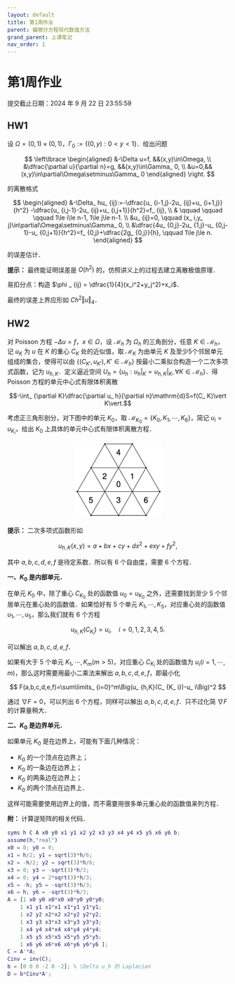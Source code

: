 ```yaml
---
layout: default
title: 第1周作业
parent: 偏微分方程现代数值方法
grand_parent: 上课笔记
nav_order: 1
---
```


# 第1周作业

提交截止日期：2024 年 9 月 22 日 23:55:59


## HW1 

设 $\Omega=(0,1)\times(0,1)$，$\Gamma_ 0:=\lbrace (0,y):0<y<1\rbrace$．给出问题

$$
\left\lbrace
\begin{aligned}
&-\Delta u=f, &&(x,y)\in\Omega, \\
&\dfrac{\partial u}{\partial n}=g, &&(x,y)\in\Gamma_ 0, \\
&u=0,&& (x,y)\in\partial\Omega\setminus\Gamma_ 0
\end{aligned}
\right.
$$


的离散格式

$$
\begin{aligned}
&-\Delta_ hu_ {ij}:=-\dfrac{u_ {i-1,j}-2u_ {ij}+u_ {i+1,j}}{h^2}
-\dfrac{u_ {i,j-1}-2u_ {ij}+u_ {i,j+1}}{h^2}=f_ {ij}, \\
& \qquad \qquad \qquad 1\le i\le n-1, 1\le j\le n-1. \\
&u_ {ij}=0, \qquad (x_ i,y_ j)\in\partial\Omega\setminus\Gamma_ 0, \\
&\dfrac{4u_ {0,j}-2u_ {1,j}-u_ {0,j-1}-u_ {0,j+1}}{h^2}=f_ {0,j}+\dfrac{2g_ {0,j}}{h},
 \qquad 1\le j\le n.
\end{aligned}
$$


的误差估计．

**提示：** 最终能证明误差是 $O(h^2)$ 的，仿照讲义上的过程去建立离散极值原理．

易扣分点：构造 $\phi _ {ij} = \dfrac{1}{4}(x_i^2+y_j^2)+x_i$．

最终的误差上界应形如 $Ch^2\Vert u\Vert _ 4$．


## HW2

对 Poisson 方程 $-\Delta u=f$，$x\in\Omega$，设 $\mathcal{M} _  {h}$ 为 $\Omega_ h$ 的三角剖分，任意 $K\in\mathcal{M} _  h$，记 $u_ K$ 为 $u$ 在 $K$ 的重心 $C_ K$ 处的近似值，取 $\mathcal{M}_ K$ 为由单元 $K$ 及至少5个邻居单元组成的集合，使得可以由 $\lbrace (C_ {K'},u_ {K'}), K'\in\mathcal{M} _  {h}\rbrace$ 按最小二乘拟合构造一个二次多项式函数，记为 $u_ {h,K}$．定义逼近空间 $U_ h=\lbrace u_ h:u_ h\vert_ K=u_ {h,K}\vert _ K, \forall K\in\mathcal{M}_ h\rbrace$．得 Poisson 方程的单元中心式有限体积离散

$$-\int_ {\partial K}\dfrac{\partial u_ h}{\partial n}\mathrm{d}S=f(C_ K)\vert K\vert.$$

考虑正三角形剖分，对下图中的单元 $K_ 0$，取 $\mathcal{M}_ {K_ 0}=\lbrace K_ 0,K_ 1,\cdots,K_ 6\rbrace$，简记 $u_ i=u_ {K_ i}$，给出 $K_ 0$ 上具体的单元中心式有限体积离散方程．

<div align = center>
<img src="/pics/MNPDEHW2.png" width = "200"/>
    <br/>
</div>

**提示：** 二次多项式函数形如

$$
u_ {h,K}(x,y)=a+bx+cy+dx^2+exy+fy^2,
$$

其中 $a,b,c,d,e,f$ 是待定系数．所以有 6 个自由度，需要 6 个方程．

**一、$K_ 0$ 是内部单元．**

在单元 $K_ 0$ 中，除了重心 $C_ {K_ 0}$ 处的函数值 $u_ 0=u_ {K_ 0}$ 之外，还需要找到至少 5 个邻居单元在重心处的函数值．如果恰好有 5 个单元 $K_ 1,\cdots,K_ 5$，对应重心处的函数值 $u_ 1,\cdots,u_ 5$，那么我们就有 6 个方程

$$
u_ {h,K}(C_ {K_ i})=u_ i, \quad i=0,1,2,3,4,5.
$$

可以解出 $a,b,c,d,e,f$．

如果有大于 5 个单元 $K_ 1,\cdots,K_ m(m>5)$，对应重心 $C_ {K_ i}$ 处的函数值为 $u_ i(i=1,\cdots,m)$，那么这时需要用最小二乘法来解出 $a,b,c,d,e,f$，即最小化

$$
F(a,b,c,d,e,f)=\sum\limits_ {i=0}^m\Big(u_ {h,K}(C_ {K_ i})-u_ i\Big)^2
$$

通过 $\nabla F=0$，可以列出 6 个方程，同样可以解出 $a,b,c,d,e,f$．只不过化简 $\nabla F$ 的计算量稍大．

**二、$K_ 0$ 是边界单元．**

如果单元 $K_ 0$ 是在边界上，可能有下面几种情况：

- $K_ 0$ 的一个顶点在边界上；
- $K_ 0$ 的一条边在边界上；
- $K_ 0$ 的两条边在边界上；
- $K_ 0$ 的两个顶点在边界上．

这样可能需要使用边界上的值，而不需要用很多单元重心处的函数值来列方程．

**附：** 计算逆矩阵的相关代码．

```matlab
syms h C A x0 y0 x1 y1 x2 y2 x3 y3 x4 y4 x5 y5 x6 y6 b;
assume(h,"real")
x0 = 0; y0 = 0;
x1 = h/2; y1 = sqrt(3)*h/6;
x2 = -h/2; y2 = sqrt(3)*h/6;
x3 = 0; y3 = -sqrt(3)*h/3;
x4 = 0; y4 = 2*sqrt(3)*h/3;
x5 = -h; y5 = -sqrt(3)*h/3;
x6 = h; y6 = -sqrt(3)*h/3;
A = [1 x0 y0 x0*x0 x0*y0 y0*y0;
    1 x1 y1 x1*x1 x1*y1 y1*y1;
    1 x2 y2 x2*x2 x2*y2 y2*y2;
    1 x3 y3 x3*x3 x3*y3 y3*y3;
    1 x4 y4 x4*x4 x4*y4 y4*y4;
    1 x5 y5 x5*x5 x5*y5 y5*y5;
    1 x6 y6 x6*x6 x6*y6 y6*y6 ];
C = A'*A;
Cinv = inv(C);
b = [0 0 0 -2 0 -2]; % \Delta u_h 的 Laplacian
D = b*Cinv*A';
```


